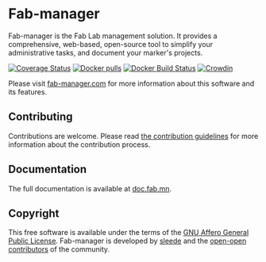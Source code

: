 # Fab-manager

Fab-manager is the Fab Lab management solution. It provides a comprehensive, web-based, open-source tool to simplify your administrative tasks, and document your marker's projects.

[![Coverage Status](https://coveralls.io/repos/github/sleede/fab-manager/badge.svg)](https://coveralls.io/github/sleede/fab-manager)
[![Docker pulls](https://img.shields.io/docker/pulls/sleede/fab-manager.svg)](https://hub.docker.com/r/sleede/fab-manager/)
[![Docker Build Status](https://img.shields.io/docker/cloud/build/sleede/fab-manager.svg)](https://hub.docker.com/r/sleede/fab-manager/builds)
[![Crowdin](https://badges.crowdin.net/fab-manager/localized.svg)](https://crowdin.com/project/fab-manager)

Please visit [fab-manager.com](https://www.fab-manager.com/) for more information about this software and its features.

<a name="contributing"></a>
## Contributing

Contributions are welcome. Please read [the contribution guidelines](CONTRIBUTING.md) for more information about the contribution process.

<a name="documentation"></a>
## Documentation

The full documentation is available at [doc.fab.mn](http://doc.fab.mn).

<a name="Copyright"></a>
## Copyright

This free software is available under the terms of the [GNU Affero General Public License](LICENSE.md).
Fab-manager is developed by [sleede](https://www.sleede.com/) and the [open-open contributors](https://github.com/sleede/fab-manager/graphs/contributors) of the community.  
